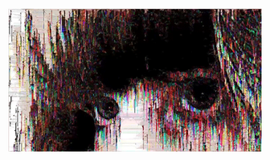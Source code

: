 ![image alt](https://github.com/fangelic/xann6ix/blob/f4194ac4899ce1ceb2c983cd415e5918f62e2f62/74D0817C-EED8-4A59-B98F-A9CE109BC86B.gif)
